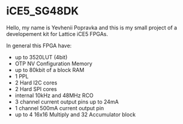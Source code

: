 # iCE5_SG48DK

Hello, my name is Yevhenii Popravka and this is my small project of a developement kit for Lattice iCE5 FPGAs.

In general this FPGA have:
  - up to 3520LUT (4bit)
  - OTP NV Configuration Memory
  - up to 80kbit of a block RAM
  - 1 PPL 
  - 2 Hard I2C cores
  - 2 Hard SPI cores
  - internal 10kHz and 48MHz RCO
  - 3 channel current output pins up to 24mA 
  - 1 channel 500mA current output pin
  - up to 4 16x16 Multiply and 32 Accumulator block
